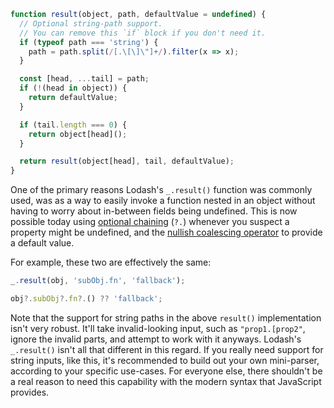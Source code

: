 ```javascript
function result(object, path, defaultValue = undefined) {
  // Optional string-path support.
  // You can remove this `if` block if you don't need it.
  if (typeof path === 'string') {
    path = path.split(/[.\[\]\"]+/).filter(x => x);
  }

  const [head, ...tail] = path;
  if (!(head in object)) {
    return defaultValue;
  }

  if (tail.length === 0) {
    return object[head]();
  }

  return result(object[head], tail, defaultValue);
}
```

One of the primary reasons Lodash's `_.result()` function was commonly used, was as a way to easily invoke a function nested in an object without having to worry about in-between fields being undefined. This is now possible today using [optional chaining](https://developer.mozilla.org/en-US/docs/Web/JavaScript/Reference/Operators/Optional_chaining) (`?.`) whenever you suspect a property might be undefined, and the [nullish coalescing operator](https://developer.mozilla.org/en-US/docs/Web/JavaScript/Reference/Operators/Nullish_coalescing) to provide a default value.

For example, these two are effectively the same:

```javascript
_.result(obj, 'subObj.fn', 'fallback');

obj?.subObj?.fn?.() ?? 'fallback';
```

Note that the support for string paths in the above `result()` implementation isn't very robust. It'll take invalid-looking input, such as `"prop1.[prop2"`, ignore the invalid parts, and attempt to work with it anyways. Lodash's `_.result()` isn't all that different in this regard. If you really need support for string inputs, like this, it's recommended to build out your own mini-parser, according to your specific use-cases. For everyone else, there shouldn't be a real reason to need this capability with the modern syntax that JavaScript provides.
